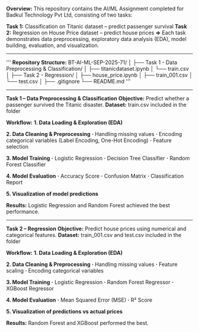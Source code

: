 **Overview:**
This repository contains the AI/ML Assignment completed for Badkul Technology Pvt Ltd, consisting of two tasks:

**Task 1:** Classification on Titanic dataset – predict passenger survival
**Task 2:** Regression on House Price dataset – predict house prices
**=>** Each task demonstrates data preprocessing, exploratory data analysis (EDA), model building, evaluation, and visualization.

---------------------------------------------------------------------------------------------------------------------------------------------------------------------------------------------------------------------
'''
**Repository Structure:**
BT-AI-ML-SEP-2025-71/
│
├── Task 1 - Data Preprocessing & Classification/
│   ├── titanicdataset.ipynb
│   └── train.csv
│
├── Task 2 - Regression/
│   ├── house_price.ipynb
│   ├── train_001.csv
│   └── test.csv
│
├── .gitignore
└── README.md
'''

---------------------------------------------------------------------------------------------------------------------------------------------------------------------------------------------------------------------

**Task 1 – Data Preprocessing & Classification**
**Objective:** Predict whether a passenger survived the Titanic disaster.
**Dataset:** train.csv included in the folder

**Workflow:**
**1. Data Loading & Exploration (EDA)**

**2. Data Cleaning & Preprocessing**
**·** Handling missing values
**·** Encoding categorical variables (Label Encoding, One-Hot Encoding)
**·** Feature selection

**3. Model Training**
**·** Logistic Regression
**·** Decision Tree Classifier
**·** Random Forest Classifier

**4. Model Evaluation**
**·** Accuracy Score
**·** Confusion Matrix
**·** Classification Report

**5. Visualization of model predictions**


**Results:** Logistic Regression and Random Forest achieved the best performance.

---------------------------------------------------------------------------------------------------------------------------------------------------------------------------------------------------------------------

**Task 2 – Regression**
**Objective:** Predict house prices using numerical and categorical features.
**Dataset:** train_001.csv and test.csv included in the folder

**Workflow:**
**1. Data Loading & Exploration (EDA)**

**2. Data Cleaning & Preprocessing**
**·** Handling missing values
**·** Feature scaling
**·** Encoding categorical variables

**3. Model Training**
**·** Logistic Regression
**·** Random Forest Regressor
**·** XGBoost Regressor

**4. Model Evaluation**
**·** Mean Squared Error (MSE)
**·** R² Score

**5. Visualization of predictions vs actual prices**


**Results:** Random Forest and XGBoost performed the best.

